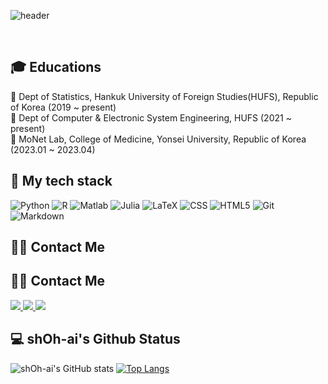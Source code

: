 ![header](https://capsule-render.vercel.app/api?type=cylinder&color=auto&height=300&section=header&text=Hello%20there,%20Welcome%20to%20sh.Oh's%20Github%20👋&fontSize=42)

<br />

<h2> 🎓 Educations </h2>

🌼 Dept of Statistics, Hankuk University of Foreign Studies(HUFS), Republic of Korea (2019 ~ present)<Br>
🌼 Dept of Computer & Electronic System Engineering, HUFS (2021 ~ present)<Br>
🌼 MoNet Lab, College of Medicine, Yonsei University, Republic of Korea (2023.01 ~ 2023.04)

<h2> 💪 My tech stack </h2>

![Python](https://img.shields.io/badge/-Python-3776AB?style=for-the-badge&logo=Python&logoColor=white)
![R](https://img.shields.io/badge/-R-276DC3?style=for-the-badge&logo=R&logoColor=white)
![Matlab](https://img.shields.io/badge/MATLAB-R2023a-BLUE.svg)
![Julia](https://img.shields.io/badge/-Julia-9558B2?style=for-the-badge&logo=Julia&logoColor=white)
![LaTeX](https://img.shields.io/badge/latex-%23008080.svg?style=for-the-badge&logo=latex&logoColor=white)
![CSS](https://img.shields.io/badge/-CSS3-1572B6?style=for-the-badge&logo=CSS3&logoColor=ffffff)
![HTML5](https://img.shields.io/badge/-HTML5-F05032?style=for-the-badge&logo=html5&logoColor=ffffff)
![Git](https://img.shields.io/badge/-Git-F05032?style=for-the-badge&logo=git&logoColor=ffffff)
![Markdown](https://img.shields.io/badge/-Markdown-000000?style=for-the-badge&logo=Markdown&logoColor=white)

<h2> 🤙🏻 Contact Me </h2>

<h2> 🤙🏻 Contact Me </h2>

<a href="mailto:shoyangchung@gmail.com">
<img src="https://img.shields.io/badge/-Gmail-EA4335?style=for-the-badge&logo=Gmail&logoColor=white"/>
</a>
<a href="https://sites.google.com/view/seunghunoh/%ED%99%88">
<img src="https://img.shields.io/badge/-Googlesite-34A853?style=for-the-badge&logo=GoogleSheets&logoColor=white"/>
</a>
<a href="https://www.linkedin.com/in/seunghunoh19/">
<img src="https://img.shields.io/badge/-LinkedIn-0A66C2?style=for-the-badge&logo=LinkedIn&logoColor=white"/>
</a>

<h2> 💻 shOh-ai's Github Status </h2>

![shOh-ai's GitHub stats](https://github-readme-stats.vercel.app/api?username=shOh-ai&show_icons=true&theme=radical)
[![Top Langs](https://github-readme-stats.vercel.app/api/top-langs/?username=shOh-ai&layout=compact)](https://github.com/shOh-ai/github-readme-stats)
